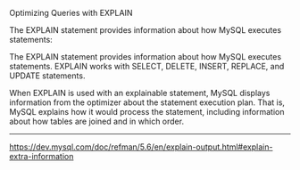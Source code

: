 Optimizing Queries with EXPLAIN


The EXPLAIN statement provides information about how MySQL executes statements:

The EXPLAIN statement provides information about how MySQL executes statements. EXPLAIN works with SELECT, DELETE, INSERT, REPLACE, and UPDATE statements.

When EXPLAIN is used with an explainable statement, MySQL displays information from the optimizer about the statement execution plan. That is, MySQL explains how it would process the statement, including information about how tables are joined and in which order.

---

https://dev.mysql.com/doc/refman/5.6/en/explain-output.html#explain-extra-information




